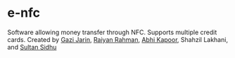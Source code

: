 # e-nfc
Software allowing money transfer through NFC. Supports multiple credit cards. 
Created by [Gazi Jarin](github.com/gazijarin), [Raiyan Rahman](https://github.com/RaiyanRahman), [Abhi Kapoor](https://github.com/AbhiKapoor55), Shahzil Lakhani, and [Sultan Sidhu](github.com/sultansidhu)
